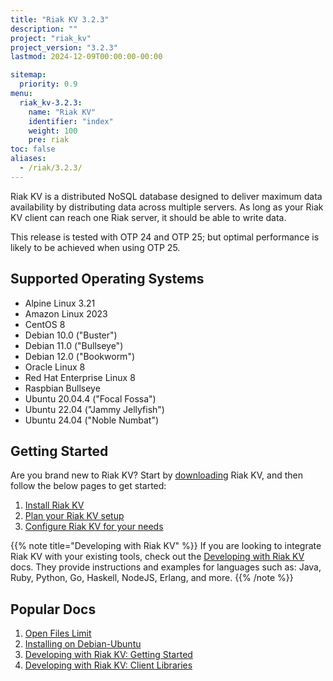 ```yaml
---
title: "Riak KV 3.2.3"
description: ""
project: "riak_kv"
project_version: "3.2.3"
lastmod: 2024-12-09T00:00:00-00:00

sitemap:
  priority: 0.9
menu:
  riak_kv-3.2.3:
    name: "Riak KV"
    identifier: "index"
    weight: 100
    pre: riak
toc: false
aliases:
  - /riak/3.2.3/
---
```


[aboutenterprise]: https://www.tiot.jp/en/about-us/contact-us/
[config index]: {{<baseurl>}}riak/kv/3.2.3/configuring
[downloads]: {{<baseurl>}}riak/kv/3.2.3/downloads/
[install index]: {{<baseurl>}}riak/kv/3.2.3/setup/installing/
[plan index]: {{<baseurl>}}riak/kv/3.2.3/setup/planning
[perf open files]: {{<baseurl>}}riak/kv/3.2.3/using/performance/open-files-limit
[install debian & ubuntu]: {{<baseurl>}}riak/kv/3.2.3/setup/installing/debian-ubuntu
[getting started]: {{<baseurl>}}riak/kv/3.2.3/developing/getting-started
[dev client libraries]: {{<baseurl>}}riak/kv/3.2.3/developing/client-libraries

Riak KV is a distributed NoSQL database designed to deliver maximum data availability by distributing data across multiple servers. As long as your Riak KV client can reach one Riak server, it should be able to write data.

This release is tested with OTP 24 and OTP 25; but optimal performance is likely to be achieved when using OTP 25.

## Supported Operating Systems

- Alpine Linux 3.21
- Amazon Linux 2023
- CentOS 8
- Debian 10.0 ("Buster")
- Debian 11.0 ("Bullseye")
- Debian 12.0 ("Bookworm")
- Oracle Linux 8
- Red Hat Enterprise Linux 8
- Raspbian Bullseye
- Ubuntu 20.04.4 ("Focal Fossa")
- Ubuntu 22.04 ("Jammy Jellyfish")
- Ubuntu 24.04 ("Noble Numbat")

## Getting Started

Are you brand new to Riak KV? Start by [downloading][downloads] Riak KV, and then follow the below pages to get started:

1. [Install Riak KV][install index]
2. [Plan your Riak KV setup][plan index]
3. [Configure Riak KV for your needs][config index]

{{% note title="Developing with Riak KV" %}}
If you are looking to integrate Riak KV with your existing tools, check out the [Developing with Riak KV]({{<baseurl>}}riak/kv/3.2.3/developing) docs. They provide instructions and examples for languages such as: Java, Ruby, Python, Go, Haskell, NodeJS, Erlang, and more.
{{% /note %}}

## Popular Docs

1. [Open Files Limit][perf open files]
2. [Installing on Debian-Ubuntu][install debian & ubuntu]
3. [Developing with Riak KV: Getting Started][getting started]
4. [Developing with Riak KV: Client Libraries][dev client libraries]

